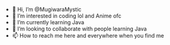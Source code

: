 - 👋 Hi, I’m @MugiwaraMystic
- 👀 I’m interested in coding lol and Anime ofc
- 🌱 I’m currently learning Java
- 💞️ I’m looking to collaborate with people learning Java 
- 📫 How to reach me here and everywhere when you find me
